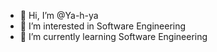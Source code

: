 - 👋 Hi, I’m @Ya-h-ya
- 👀 I’m interested in Software Engineering
- 🌱 I’m currently learning Software Engineering

<!---
Ya-h-ya/Ya-h-ya is a ✨ special ✨ repository because its `README.md` (this file) appears on your GitHub profile.
You can click the Preview link to take a look at your changes.
--->
